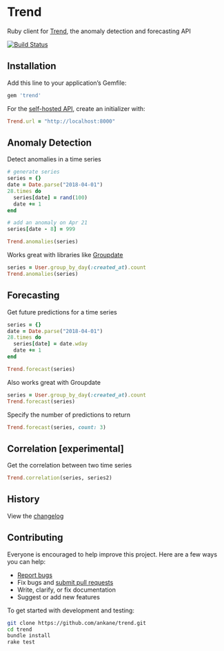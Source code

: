 # Trend

Ruby client for [Trend](https://trendapi.org), the anomaly detection and forecasting API

[![Build Status](https://travis-ci.org/ankane/trend.svg?branch=master)](https://travis-ci.org/ankane/trend)

## Installation

Add this line to your application’s Gemfile:

```ruby
gem 'trend'
```

For the [self-hosted API](https://github.com/ankane/trend-api), create an initializer with:

```ruby
Trend.url = "http://localhost:8000"
```

## Anomaly Detection

Detect anomalies in a time series

```ruby
# generate series
series = {}
date = Date.parse("2018-04-01")
28.times do
  series[date] = rand(100)
  date += 1
end

# add an anomaly on Apr 21
series[date - 8] = 999

Trend.anomalies(series)
```

Works great with libraries like [Groupdate](https://github.com/ankane/groupdate)

```ruby
series = User.group_by_day(:created_at).count
Trend.anomalies(series)
```

## Forecasting

Get future predictions for a time series

```ruby
series = {}
date = Date.parse("2018-04-01")
28.times do
  series[date] = date.wday
  date += 1
end

Trend.forecast(series)
```

Also works great with Groupdate

```ruby
series = User.group_by_day(:created_at).count
Trend.forecast(series)
```

Specify the number of predictions to return

```ruby
Trend.forecast(series, count: 3)
```

## Correlation [experimental]

Get the correlation between two time series

```ruby
Trend.correlation(series, series2)
```

## History

View the [changelog](https://github.com/ankane/trend/blob/master/CHANGELOG.md)

## Contributing

Everyone is encouraged to help improve this project. Here are a few ways you can help:

- [Report bugs](https://github.com/ankane/trend/issues)
- Fix bugs and [submit pull requests](https://github.com/ankane/trend/pulls)
- Write, clarify, or fix documentation
- Suggest or add new features

To get started with development and testing:

```sh
git clone https://github.com/ankane/trend.git
cd trend
bundle install
rake test
```
